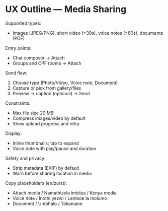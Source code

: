 # UX Outline — Media Sharing

Supported types:
- Images (JPEG/PNG), short video (≤30s), voice notes (≤60s), documents (PDF)

Entry points:
- Chat composer → Attach
- Groups and CPF rooms → Attach

Send flow:
1) Choose type (Photo/Video, Voice note, Document)
2) Capture or pick from gallery/files
3) Preview → caption (optional) → Send

Constraints:
- Max file size 20 MB
- Compress images/video by default
- Show upload progress and retry

Display:
- Inline thumbnails; tap to expand
- Voice note with play/pause and duration

Safety and privacy:
- Strip metadata (EXIF) by default
- Warn before sharing location in media

Copy placeholders (en/zu/st):
- Attach media / Namathisela imidiya / Kenya media
- Voice note / Inothi yezwi / Lentsoe la molumo
- Document / Umbhalo / Tokomane